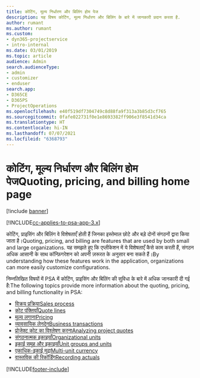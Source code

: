 ```yaml
---
title: कोटिंग, मूल्य निर्धारण और बिलिंग होम पेज
description: यह विषय कोटिंग, मूल्य निर्धारण और बिलिंग के बारे में जानकारी प्रदान करता है.
author: rumant
ms.author: rumant
ms.custom:
- dyn365-projectservice
- intro-internal
ms.date: 03/01/2019
ms.topic: article
audience: Admin
search.audienceType:
- admin
- customizer
- enduser
search.app:
- D365CE
- D365PS
- ProjectOperations
ms.openlocfilehash: e40f519df7304749c8d88fa9f313a3b85d3cf765
ms.sourcegitcommit: 0fafe022731f0e1e8693382ff906e3f8541d34ca
ms.translationtype: HT
ms.contentlocale: hi-IN
ms.lasthandoff: 07/07/2021
ms.locfileid: "6368793"
---
```

# <a name="quoting-pricing-and-billing-home-page"></a><span data-ttu-id="bd3f6-103">कोटिंग, मूल्य निर्धारण और बिलिंग होम पेज</span><span class="sxs-lookup"><span data-stu-id="bd3f6-103">Quoting, pricing, and billing home page</span></span>

[!include [banner](../includes/psa-now-project-operations.md)]

[!INCLUDE[cc-applies-to-psa-app-3.x](../includes/cc-applies-to-psa-app-3x.md)]

<span data-ttu-id="bd3f6-104">कोटिंग, प्राइसिंग और बिलिंग वे विशेषताएँ होती हैं जिनका इस्तेमाल छोटे और बड़े दोनों संगठनों द्वारा किया जाता है।</span><span class="sxs-lookup"><span data-stu-id="bd3f6-104">Quoting, pricing, and billing are features that are used by both small and large organizations.</span></span> <span data-ttu-id="bd3f6-105">यह समझते हुए कि एप्लीकेशन में ये विशेषताएँ कैसे काम करती हैं, संगठन अधिक आसानी के साथ कॉन्फ़िगरेशन को अपनी ज़रूरत के अनुसार बना सकते हैं।</span><span class="sxs-lookup"><span data-stu-id="bd3f6-105">By understanding how these features work in the application, organizations can more easily customize configurations.</span></span>

<span data-ttu-id="bd3f6-106">निम्नलिखित विषयों में PSA में कोटिंग, प्राइसिंग और बिलिंग की सुविधा के बारे में अधिक जानकारी दी गई है:</span><span class="sxs-lookup"><span data-stu-id="bd3f6-106">The following topics provide more information about the quoting, pricing, and billing functionality in PSA:</span></span>

- [<span data-ttu-id="bd3f6-107">विक्रय प्रक्रिया</span><span class="sxs-lookup"><span data-stu-id="bd3f6-107">Sales process</span></span>](basic-sales-process.md)
- [<span data-ttu-id="bd3f6-108">कोट पंक्तियाँ</span><span class="sxs-lookup"><span data-stu-id="bd3f6-108">Quote lines</span></span>](basic-quote-lines.md)
- [<span data-ttu-id="bd3f6-109">मूल्य लगाना</span><span class="sxs-lookup"><span data-stu-id="bd3f6-109">Pricing</span></span>](basic-pricing.md)
- [<span data-ttu-id="bd3f6-110">व्यावसायिक लेनदेन</span><span class="sxs-lookup"><span data-stu-id="bd3f6-110">Business transactions</span></span>](basic-business-transactions.md)
- [<span data-ttu-id="bd3f6-111">प्रोजेक्ट कोट का विश्लेषण करना</span><span class="sxs-lookup"><span data-stu-id="bd3f6-111">Analyzing project quotes</span></span>](basic-analyzing-quotes.md)
- [<span data-ttu-id="bd3f6-112">संगठनात्मक इकाइयाँ</span><span class="sxs-lookup"><span data-stu-id="bd3f6-112">Organizational units</span></span>](advanced-organizational.md)
- [<span data-ttu-id="bd3f6-113">इकाई समूह और इकाइयाँ</span><span class="sxs-lookup"><span data-stu-id="bd3f6-113">Unit groups and units</span></span>](advanced-units.md)
- [<span data-ttu-id="bd3f6-114">एकाधिक-इकाई मुद्रा</span><span class="sxs-lookup"><span data-stu-id="bd3f6-114">Multi-unit currency</span></span>](advanced-currency.md)
- [<span data-ttu-id="bd3f6-115">वास्तविक की रिकॉर्डिंग</span><span class="sxs-lookup"><span data-stu-id="bd3f6-115">Recording actuals</span></span>](advanced-actuals.md)


[!INCLUDE[footer-include](../includes/footer-banner.md)]